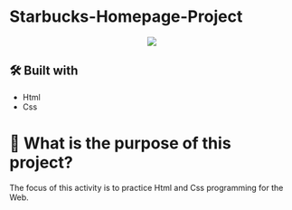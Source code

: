 # Starbucks-Homepage-Project

<div align="center">
<img src="https://user-images.githubusercontent.com/81331726/232226168-922c31d0-8b12-477e-9bb8-6420f07d55bb.png" />
</div>

## 🛠️ Built with

- Html
- Css

# 🤔 What is the purpose of this project?

The focus of this activity is to practice Html and Css programming for the Web.
